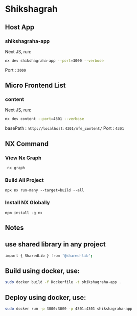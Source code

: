 # Shikshagrah

## Host App

### shikshagraha-app

Next JS, run:

```sh
nx dev shikshagraha-app --port=3000 --verbose
```

Port : `3000`

##

## Micro Frontend List

### content

Next JS, run:

```sh
nx dev content --port=4301 --verbose
```

basePath : `http://localhost:4301/mfe_content/`
Port : `4301`

##

## NX Command

### View Nx Graph

` nx graph`

### Build All Project

`npx nx run-many --target=build --all`

### Install NX Globally

`npm install -g nx`

## Notes

## use shared library in any project

```sh
import { SharedLib } from '@shared-lib';
```

## Build using docker, use:

```sh
sudo docker build -f Dockerfile -t shikshagraha-app .
```

## Deploy using docker, use:

```sh
sudo docker run -p 3000:3000 -p 4301:4301 shikshagraha-app
```
   